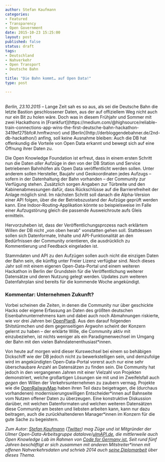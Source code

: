 ```yaml
---
author: Stefan Kaufmann
categories:
- Featured
- Transparency
- Open Government
date: 2015-10-23 15:25:00
layout: post
published: false
status: draft
tags:
- Deutschland
- Nahverkehr
- Open Transport
- Deutsche Bahn
- 
title: "Die Bahn kommt… auf Open Data!" 
type: post

---
```

<br>
<i>Berlin, 23.10.2015</i> – Lange Zeit sah es so aus, als sei die Deutsche Bahn die letzte Bastion geschlossener Daten, aus der auf offiziellem Weg nicht auch nur ein Bit zu holen wäre. Doch was in diesem Frühjahr und Sommer mit zwei Hackathons in [Frankfurt](https://medium.com/@highsource/reliable-train-connections-app-wins-the-first-deutsche-bahn-hackathon-3419ef275bfc#.hmftwznor) und [Berlin](http://derbloggendebahner.de/2nd-db-hackathon/) anfing, soll keine Ausnahme bleiben: Auch die DB hat offenkundig die Vorteile von Open Data erkannt und bewegt sich auf eine Öffnung ihrer Daten zu.

Die Open Knowledge Foundation ist erfreut, dass in einem ersten Schritt nun die Daten *aller* Aufzüge in den von der DB Station und Service betriebenen Bahnhöfen als Open Data veröffentlicht werden sollen. Unter anderem sollen Hersteller, Baujahr und Geokoordinaten jedes Aufzugs – sofern in der Datenhaltung der Bahn vorhanden – der Community zur Verfügung stehen. Zusätzlich sorgen Angaben zur Türbreite und den Kabinenabmessungen dafür, dass Rückschlüsse auf die Barrierefreiheit der Anlage möglich sind. Im nächsten Schritt soll danach die Alpha-Version einer API folgen, über die der Betriebszustand der Aufzüge geprüft werden kann. Eine Indoor-Routing-Applikation könnte so beispielsweise im Falle einer Aufzugstörung gleich die passende Ausweichroute aufs Gleis ermitteln.

Hervorzuheben ist, dass der Veröffentlichungsprozess nach erklärtem Willen der DB nicht „von oben herab" vonstatten gehen soll. Stattdessen sollen sich Datenformate, Inhalte und API-Funktionalität an den Bedürfnissen der Community orientieren, die ausdrücklich zu Kommentierung und Feedback eingeladen ist.

Stammdaten und API zu den Aufzügen sollen auch nicht die einzigen Daten der Bahn sein, die künftig unter Freier Lizenz verfügbar sind. Noch dieses Jahr soll mit einem eigenen Open-Data-Portal und einem weiteren Hackathon in Berlin der Grundstein für die Veröffentlichung weiterer Datensätze und deren Nutzung gelegt werden. Updates zum weiteren Datenfahrplan sind bereits für die kommende Woche angekündigt.

### Kommentar: Unternehmen Zukunft?

Vorbei scheinen die Zeiten, in denen die Community nur über geschickte Hacks oder eigene Erfassung an Daten des größten deutschen Eisenbahnunternehmens kam und dabei auch noch Abmahnungen riskierte, wie vor drei Jahren bei [OpenPlanB](https://netzpolitik.org/2012/openplanb-open-data-aktivisten-veroffentlichen-fahrplandaten-des-deutschen-fernverkehrs/). Aus den darauf folgenden Shitstürmchen und dem gegenseitigen Argwohn scheint der Konzern gelernt zu haben – der erklärte Wille, die Community aktiv mit einzubeziehen, ist nichts weniger als ein Paradigmenwechsel im Umgang der Bahn mit den vielen Bahndatenenthusiast\*innen.

Von heute auf morgen wird dieser Kurswechsel bei einem so behäbigen Dickschiff wie der DB jedoch nicht zu bewerkstelligen sein, und demzufolge wird im angekündigten Open-Data-Portal vorerst auch nur eine sehr überschaubare Anzahl an Datensätzen zu finden sein. Die Community hat jedoch in den vergangenen Jahren mit einer Vielzahl von Projekten demonstriert, welche großartigen Lösungen sie mit und im Zweifelsfall auch *gegen* den Willen der Verkehrsunternehmen zu zaubern vermag. Projekte wie die [OpenRailwayMap](http://www.openrailwaymap.org/) haben ihren Teil dazu beigetragen, die (durchaus vorhandenen) modernisierungswilligen Entscheider\*innen auf Bahnseite vom Nutzen offener Daten zu überzeugen. Eine konstruktive Diskussion darüber, mit welchen Datenformaten und welchen weiteren Datensätzen diese Community am besten und liebsten arbeiten kann, kann nur dazu beitragen, auch die zurückhaltenderen Manager\*innen im Konzern für die gute Sache zu begeistern.

*Zum Autor: [Stefan Kaufmann](http://stefan.bloggt.es) ([Twitter](http://www.twitter.com/_stk)) mag Züge und ist Mitgründer der Ulmer Open-Data-Arbeitsgruppe datalove/[ulmAPI.de](http://www.ulmapi.de), die mittlerweile auch Open Knowledge Lab im Rahmen von [Code for Germany ist.](http://codefor.de) Seit rund fünf Jahren beschäftigt er sich zusammen mit anderen Mitstreiter\*innen mit offenen Nahverkehrsdaten und schrieb 2014 auch [seine Diplomarbeit](http://dbis.eprints.uni-ulm.de/1054/) über dieses Thema.*
